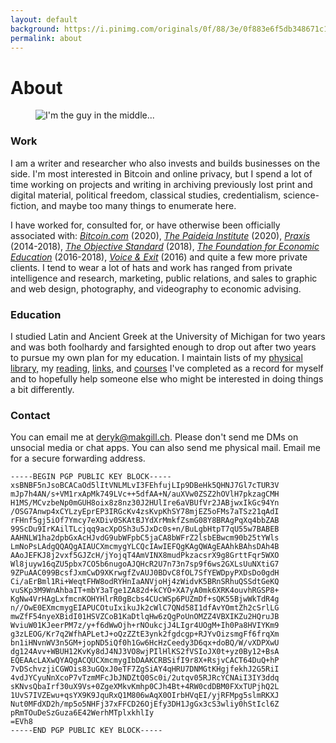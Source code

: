 ```yaml
---
layout: default
background: https://i.pinimg.com/originals/0f/88/3e/0f883e6f5db348671c1e26a7dfd2e5f3.gif
permalink: about
---
```


# About 

<figure>
<img src="/had/assets/img/makgill-censored.jpg" alt="I'm the guy in the middle...">
 
</figure>

### Work

I am a writer and researcher who also invests and builds businesses on the side. I'm most interested in Bitcoin and online privacy, but I spend a lot of time working on projects and writing in archiving previously lost print and digital material, political freedom, classical studies, credentialism, science-fiction, and maybe too many things to enumerate here. 

I have worked for, consulted for, or have otherwise been officially associated with: *[Bitcoin.com](https://bitcoin.com)* (2020), *[The Paideia Institute](https://paideiainstitute)* (2020), *[Praxis](https://discoverpraxis.com)* (2014-2018), *[The Objective Standard](https://theobjectivestandard.com)* (2018), *[The Foundation for Economic Education](https://fee.org)* (2016-2018), *[Voice & Exit](https://voicandexit.com)* (2016) and quite a few more private clients. I tend to wear a lot of hats and work has ranged from private intelligence and research, marketing, public relations, and sales to graphic and web design, photography, and videography to economic advising.

### Education

I studied Latin and Ancient Greek at the University of Michigan for two years and was both foolhardy and farsighted enough to drop out after two years to pursue my own plan for my education. I maintain lists of my [physical library,](/library) my [reading,](/read) [links,](/links) and [courses](/courses) I've completed as a record for myself and to hopefully help someone else who might be interested in doing things a bit differently. 

### Contact

You can email me at deryk@makgill.ch. Please don't send me DMs on unsocial media or chat apps. You can also send me physical mail. Email me for a secure forwarding address.

```
-----BEGIN PGP PUBLIC KEY BLOCK-----
xsBNBF5nJsoBCACaOd5lItVNLMLvI3FEhfujLIp9DBeHk5QHNJ7Gl7cTUR3V
mJp7h4AN/s+VM1rxApMk749LVc++5dfAA+N/auXVw0ZSZ2hOVlH7pkzagCMH
H1MS/MCvzbeNp0mGUH8oix8z8nz30J2HUlIre6aVBUfVr2JABjwxIkGc94Yn
/OSG7Anwp4xCYLzyEprEP3IRGcKv4zsKvpKhSY78mjEZ5oFMs7aTSz21qAdI
rFHnf5gj5iOf7Ymcy7eXDiv0SKAtBJYdXrMmkfZsmG08Y8BRAgPqXq4bbZAB
99ScDu9IrKAilTLcjqq9acXpOSh3u5JxDc0s+n/BuLgbHtpT7qU55w7BABEB
AAHNLW1ha2dpbGxAcHJvdG9ubWFpbC5jaCA8bWFrZ2lsbEBwcm90b25tYWls
LmNoPsLAdgQQAQgAIAUCXmcmygYLCQcIAwIEFQgKAgQWAgEAAhkBAhsDAh4B
AAoJEFKJ8j2vxf5GJZcH/jYojqT4AmVINX8mudPkzacsrX9g8GrttFqr5WXO
Wl8juyw16qZU5pbx7CO5b6nugoAJQHcR2U7n73n7sp9f6ws2GXLsUuNXtiG7
9ZPuAAC099BcsfJxmCwD9XKrwgfZvAUJ0BDvC8fOL7SfYEWDpyPXDsDo0gdH
Ci/aErBml1Ri+WeqtFHW8odRYHnIaANVjoHj4zWidvK5BRnSRhuQSSdtGeKQ
vuSKp3M9WnAhbaIT+mbY3aTge1ZA82d+kCYO+XA7yA0mk6XRK4ouvhRGSP8+
KgNw4VrHAgLxfmcnKOHYHlrR0gBcbs4CUcWSp6PUZmDf+sQK55BjwWkTdR4g
n//OwE0EXmcmygEIAPUCOtuIxikuJk2cWlC7QNd58I1dfAvYOmtZh2cSrlLG
mwZfF54nyeXBidI01HSVZCoB1KaDtlqHw6zQgPoUnOMZZ4VBXIKZu2HQruJB
WviuW01KJeerPM7z/y+f6dWwOjh+rNOukcjJ4LIgr4UOgM+Ih0Pa8HVIYKm9
g3zLEOG/Kr7q2WfhAPLetJ+oQzZZtE3ynk2fgdcgp+RJYvOizsmgFf6frqXm
bn1iHNvnWV3n5GM+jopND5iQf0h1Gw6HcHzCeedy3D6qx+doBQ/W/vXDPXwU
dg124Avv+WBUH12KvKy8dJ4NJ3VO8wjPIlHlKS2fVSIoJX0t+yz0By12+BsA
EQEAAcLAXwQYAQgACQUCXmcmygIbDAAKCRBSifI9r8X+RsjvCACT64DuQ+hP
7vDSchvzjiCGWOis83uGQxJ0eTF7ZgSiAY4qHRU7DNMGtKHgjfekhJ2G5RiI
4vdJYCyuNnXcoP7vTzmMFcJbJNDZtQ0Sc0i/2utqv05RJRcYCNAiI3IY3ddq
sKNvsQbaIrf30uX9Vs+0ZgeXMkvKmhp0CJh4Bt+4RW0cdDBM0FXxTUPjhQ2L
1UvS7IVZEwu+qsYX9K9JquRxQ1M806wAqX0OIrbHVqEI/yjRFMpg5slmRKXJ
Nut0MFdXD2h/mp5o5NHFj37xFFCD26OjEfy3DH1JgGx3cS3wliy0hStIcl6Z
pRmTOuDeSzGuza6E42WerhMTplxkhlIy
=EVh8
-----END PGP PUBLIC KEY BLOCK-----
```



